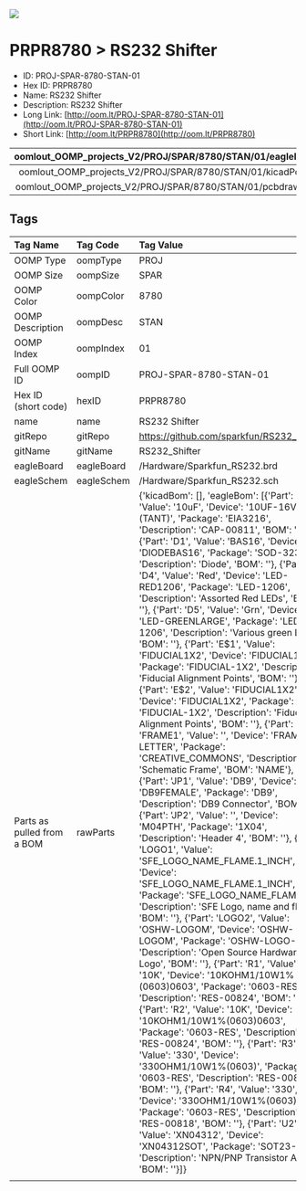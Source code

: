 


  
![][im]
# PRPR8780 > RS232 Shifter

- ID: PROJ-SPAR-8780-STAN-01
- Hex ID: PRPR8780
- Name: RS232 Shifter
- Description: RS232 Shifter
- Long Link: [http://oom.lt/PROJ-SPAR-8780-STAN-01](http://oom.lt/PROJ-SPAR-8780-STAN-01)
- Short Link: [http://oom.lt/PRPR8780](http://oom.lt/PRPR8780)
  

|oomlout_OOMP_projects_V2/PROJ/SPAR/8780/STAN/01/eagleImage.png|oomlout_OOMP_projects_V2/PROJ/SPAR/8780/STAN/01/eagleSchemImage.png|oomlout_OOMP_projects_V2/PROJ/SPAR/8780/STAN/01/kicadPcb3dFront.png|oomlout_OOMP_projects_V2/PROJ/SPAR/8780/STAN/01/kicadPcb3dBack.png|
| :---: | :---: | :---: | :---: |
|oomlout_OOMP_projects_V2/PROJ/SPAR/8780/STAN/01/kicadPcb3d.png|oomlout_OOMP_projects_V2/PROJ/SPAR/8780/STAN/01/bomBack.png|oomlout_OOMP_projects_V2/PROJ/SPAR/8780/STAN/01/bomFront.png|oomlout_OOMP_projects_V2/PROJ/SPAR/8780/STAN/01/pcbdraw.svg|
|oomlout_OOMP_projects_V2/PROJ/SPAR/8780/STAN/01/pcbdrawBack.svg||||

## Tags
  

|Tag Name|Tag Code|Tag Value|
| :--- | :--- | :--- |
|OOMP Type|oompType|PROJ|
|OOMP Size|oompSize|SPAR|
|OOMP Color|oompColor|8780|
|OOMP Description|oompDesc|STAN|
|OOMP Index|oompIndex|01|
|Full OOMP ID|oompID|PROJ-SPAR-8780-STAN-01|
|Hex ID (short code)|hexID|PRPR8780|
|name|name|RS232 Shifter|
|gitRepo|gitRepo|https://github.com/sparkfun/RS232_Shifter|
|gitName|gitName|RS232_Shifter|
|eagleBoard|eagleBoard|/Hardware/Sparkfun_RS232.brd|
|eagleSchem|eagleSchem|/Hardware/Sparkfun_RS232.sch|
|Parts as pulled from a BOM|rawParts|{'kicadBom': [], 'eagleBom': [{'Part': 'C4', 'Value': '10uF', 'Device': '10UF-16V-10%(TANT)', 'Package': 'EIA3216', 'Description': 'CAP-00811', 'BOM': ''}, {'Part': 'D1', 'Value': 'BAS16', 'Device': 'DIODEBAS16', 'Package': 'SOD-323', 'Description': 'Diode', 'BOM': ''}, {'Part': 'D4', 'Value': 'Red', 'Device': 'LED-RED1206', 'Package': 'LED-1206', 'Description': 'Assorted Red LEDs', 'BOM': ''}, {'Part': 'D5', 'Value': 'Grn', 'Device': 'LED-GREENLARGE', 'Package': 'LED-1206', 'Description': 'Various green LEDs', 'BOM': ''}, {'Part': 'E$1', 'Value': 'FIDUCIAL1X2', 'Device': 'FIDUCIAL1X2', 'Package': 'FIDUCIAL-1X2', 'Description': 'Fiducial Alignment Points', 'BOM': ''}, {'Part': 'E$2', 'Value': 'FIDUCIAL1X2', 'Device': 'FIDUCIAL1X2', 'Package': 'FIDUCIAL-1X2', 'Description': 'Fiducial Alignment Points', 'BOM': ''}, {'Part': 'FRAME1', 'Value': '', 'Device': 'FRAME-LETTER', 'Package': 'CREATIVE_COMMONS', 'Description': 'Schematic Frame', 'BOM': 'NAME'}, {'Part': 'JP1', 'Value': 'DB9', 'Device': 'DB9FEMALE', 'Package': 'DB9', 'Description': 'DB9 Connector', 'BOM': ''}, {'Part': 'JP2', 'Value': '', 'Device': 'M04PTH', 'Package': '1X04', 'Description': 'Header 4', 'BOM': ''}, {'Part': 'LOGO1', 'Value': 'SFE_LOGO_NAME_FLAME.1_INCH', 'Device': 'SFE_LOGO_NAME_FLAME.1_INCH', 'Package': 'SFE_LOGO_NAME_FLAME_.1', 'Description': 'SFE Logo, name and flame', 'BOM': ''}, {'Part': 'LOGO2', 'Value': 'OSHW-LOGOM', 'Device': 'OSHW-LOGOM', 'Package': 'OSHW-LOGO-M', 'Description': 'Open Source Hardware Logo', 'BOM': ''}, {'Part': 'R1', 'Value': '10K', 'Device': '10KOHM1/10W1%(0603)0603', 'Package': '0603-RES', 'Description': 'RES-00824', 'BOM': ''}, {'Part': 'R2', 'Value': '10K', 'Device': '10KOHM1/10W1%(0603)0603', 'Package': '0603-RES', 'Description': 'RES-00824', 'BOM': ''}, {'Part': 'R3', 'Value': '330', 'Device': '330OHM1/10W1%(0603)', 'Package': '0603-RES', 'Description': 'RES-00818', 'BOM': ''}, {'Part': 'R4', 'Value': '330', 'Device': '330OHM1/10W1%(0603)', 'Package': '0603-RES', 'Description': 'RES-00818', 'BOM': ''}, {'Part': 'U2', 'Value': 'XN04312', 'Device': 'XN04312SOT', 'Package': 'SOT23-6', 'Description': 'NPN/PNP Transistor Array', 'BOM': ''}]}|
||||



[im]: PROJ/SPAR/8780/STAN/01/kicadPcb3d_450.png
